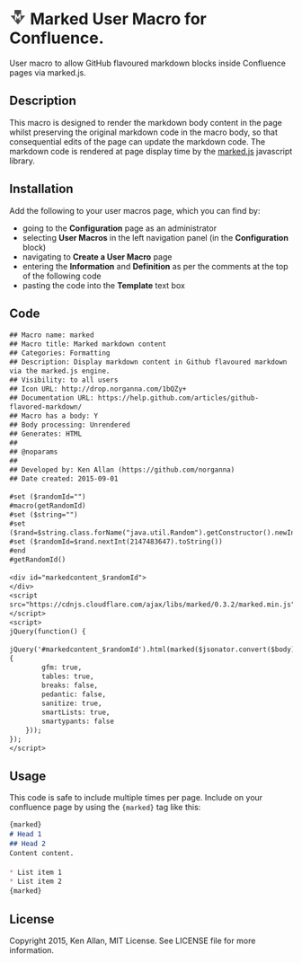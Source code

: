 # <img src="https://raw.githubusercontent.com/norganna/marked-usermacro/master/marked.png" title="marked-usermacro" height="30px"> Marked User Macro for Confluence.
User macro to allow GitHub flavoured markdown blocks inside Confluence pages via marked.js.

## Description
This macro is designed to render the markdown body content in the page whilst preserving the original markdown code in the macro body, so that consequential edits of the page can update the markdown code.
The markdown code is rendered at page display time by the [marked.js](https://github.com/chjj/marked) javascript library.

## Installation
Add the following to your user macros page, which you can find by:
* going to the **Configuration** page as an administrator 
* selecting **User Macros** in the left navigation panel (in the **Configuration** block)
* navigating to **Create a User Macro** page
* entering the **Information** and **Definition** as per the comments at the top of the following code
* pasting the code into the **Template** text box

## Code
```
## Macro name: marked
## Macro title: Marked markdown content
## Categories: Formatting
## Description: Display markdown content in Github flavoured markdown via the marked.js engine.
## Visibility: to all users
## Icon URL: http://drop.norganna.com/1bQZy+
## Documentation URL: https://help.github.com/articles/github-flavored-markdown/
## Macro has a body: Y
## Body processing: Unrendered
## Generates: HTML
##
## @noparams
##
## Developed by: Ken Allan (https://github.com/norganna)
## Date created: 2015-09-01

#set ($randomId="")
#macro(getRandomId)
#set ($string="")
#set ($rand=$string.class.forName("java.util.Random").getConstructor().newInstance())
#set ($randomId=$rand.nextInt(2147483647).toString())
#end
#getRandomId()

<div id="markedcontent_$randomId">
</div>
<script src="https://cdnjs.cloudflare.com/ajax/libs/marked/0.3.2/marked.min.js">
</script>
<script>
jQuery(function() {
    jQuery('#markedcontent_$randomId').html(marked($jsonator.convert($body).serialize(),{
        gfm: true,
        tables: true,
        breaks: false,
        pedantic: false,
        sanitize: true,
        smartLists: true,
        smartypants: false
    }));
});
</script>
```

## Usage
This code is safe to include multiple times per page.
Include on your confluence page by using the `{marked}` tag like this:

```markdown
{marked}
# Head 1
## Head 2
Content content.

* List item 1
* List item 2
{marked}
```

## License

Copyright 2015, Ken Allan, MIT License.
See LICENSE file for more information.
